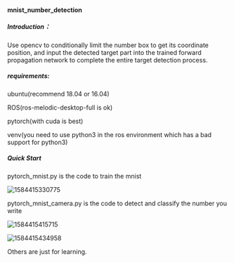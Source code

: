 #### mnist_number_detection

##### Introduction：

Use opencv to conditionally limit the number box to get its coordinate position, and input the detected target part into the trained forward propagation network to complete the entire target detection process.

##### requirements:

ubuntu(recommend 18.04 or 16.04)

ROS(ros-melodic-desktop-full is ok)

pytorch(with cuda is best)

venv(you need to use python3 in the ros environment which has a bad support for python3)

##### Quick Start

pytorch_mnist.py is the code to train the mnist

![1584415330775](C:\Users\19162\AppData\Roaming\Typora\typora-user-images\1584415330775.png)

pytorch_mnist_camera.py is the code to detect and classify the number you write

![1584415415715](C:\Users\19162\AppData\Roaming\Typora\typora-user-images\1584415415715.png)

![1584415434958](C:\Users\19162\AppData\Roaming\Typora\typora-user-images\1584415434958.png)

Others are just for learning.